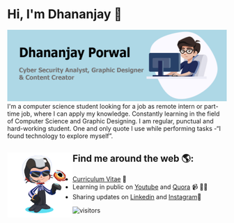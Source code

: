 # Hi, I'm Dhananjay 👋

<img src="https://github.com/DhananjayPorwal/DhananjayPorwal/blob/master/images/gh-header-image-crop.jpg" alt="banner that says Dhananjay Porwal - Cyber Security Analyst,  Graphic Designer and Content Creator alongside a cartoon illustration of Dhananjay">
I'm a computer science student looking for a job as remote intern or part- time job, where I can apply my knowledge. Constantly learning in the field of Computer Science and Graphic Designing. I am regular, punctual and hard-working student. One and only quote I use while performing tasks -“I found technology to explore myself”.



## Find me around the web 🌎:<a href="https://github.com/DhananjayPorwal"><img align="left" width="150" height="150" src="https://github.com/DhananjayPorwal/DhananjayPorwal/blob/master/images/dhananjayporwal-octocat.gif?raw=true"></a>
- [Curriculum Vitae](https://dhananjayporwal.me/) :rainbow:
- Learning in public on [Youtube](https://www.youtube.com/channel/UCIzgnaYhyItjl7lwomheaLA/videos?disable_polymer=1) and [Quora](https://www.quora.com/profile/Dhananjay-Porwal-2) 📹 ✍🏾
- Sharing updates on [Linkedin](https://www.linkedin.com/in/dhananjayporwal/) and [Instagram](https://www.instagram.com/porwal.exe/)💼

![visitors](https://visitor-badge.laobi.icu/badge?page_id=page.DhananjayPorwal.DhananjayPorwal)
